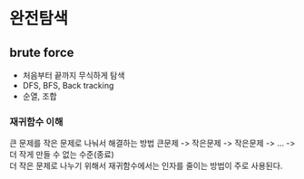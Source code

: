 # 완전탐색

## brute force
- 처음부터 끝까지 무식하게 탐색
- DFS, BFS, Back tracking
- 순열, 조합

### 재귀함수 이해
큰 문제를 작은 문제로 나눠서 해결하는 방법
큰문제 -> 작은문제 -> 작은문제 -> ... -> 더 작게 만들 수 없는 수준(종료)  
더 작은 문제로 나누기 위해서 재귀함수에서는 인자를 줄이는 방법이 주로 사용된다.

